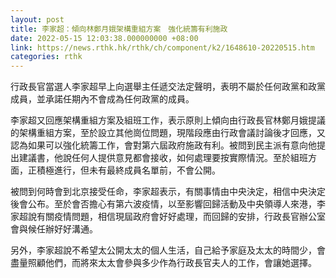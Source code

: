```yaml
---
layout: post
title: 李家超：傾向林鄭月娥架構重組方案　強化統籌有利施政
date: 2022-05-15 12:03:38.000000000 +08:00
link: https://news.rthk.hk/rthk/ch/component/k2/1648610-20220515.htm
categories: rthk
---
```


行政長官當選人李家超早上向選舉主任遞交法定聲明，表明不屬於任何政黨和政黨成員，並承諾任期內不會成為任何政黨的成員。

李家超又回應架構重組方案及組班工作，表示原則上傾向由行政長官林鄭月娥提議的架構重組方案，至於設立其他崗位問題，現階段應由行政會議討論後才回應，又認為如果可以強化統籌工作，會對第六屆政府施政有利。被問到民主派有意向他提出建議書，他說任何人提供意見都會接收，如何處理要按實際情況。至於組班方面，正積極進行，但未有最終成員名單前，不會公開。

被問到何時會到北京接受任命，李家超表示，有關事情由中央決定，相信中央決定後會公布。至於會否擔心有第六波疫情，以至影響回歸活動及中央領導人來港，李家超說有關疫情問題，相信現屆政府會好好處理，而回歸的安排，行政長官辦公室會與候任辦好好溝通。

另外，李家超說不希望太公開太太的個人生活，自己給予家庭及太太的時間少，會盡量照顧他們，而將來太太會參與多少作為行政長官夫人的工作，會讓她選擇。
